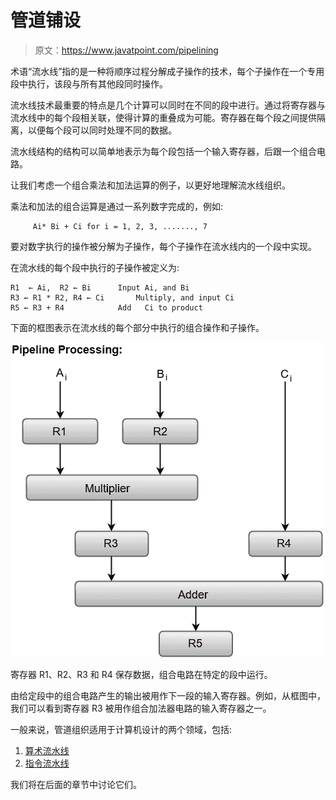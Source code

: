 # 管道铺设

> 原文：<https://www.javatpoint.com/pipelining>

术语“流水线”指的是一种将顺序过程分解成子操作的技术，每个子操作在一个专用段中执行，该段与所有其他段同时操作。

流水线技术最重要的特点是几个计算可以同时在不同的段中进行。通过将寄存器与流水线中的每个段相关联，使得计算的重叠成为可能。寄存器在每个段之间提供隔离，以便每个段可以同时处理不同的数据。

流水线结构的结构可以简单地表示为每个段包括一个输入寄存器，后跟一个组合电路。

让我们考虑一个组合乘法和加法运算的例子，以更好地理解流水线组织。

乘法和加法的组合运算是通过一系列数字完成的，例如:

```
     Ai* Bi + Ci for i = 1, 2, 3, ......., 7

```

要对数字执行的操作被分解为子操作，每个子操作在流水线内的一个段中实现。

在流水线的每个段中执行的子操作被定义为:

```
R1  ← Ai,  R2 ← Bi		Input Ai, and Bi
R3 ← R1 * R2, R4 ← Ci	    Multiply, and input Ci
R5 ← R3 + R4			Add   Ci to product

```

下面的框图表示在流水线的每个部分中执行的组合操作和子操作。

![Pipelining](img/c2ea1909e3eb4160e5029a6d6f99f54e.png)

寄存器 R1、R2、R3 和 R4 保存数据，组合电路在特定的段中运行。

由给定段中的组合电路产生的输出被用作下一段的输入寄存器。例如，从框图中，我们可以看到寄存器 R3 被用作组合加法器电路的输入寄存器之一。

一般来说，管道组织适用于计算机设计的两个领域，包括:

1.  [算术流水线](arithmetic-pipeline)
2.  [指令流水线](instruction-pipeline)

我们将在后面的章节中讨论它们。